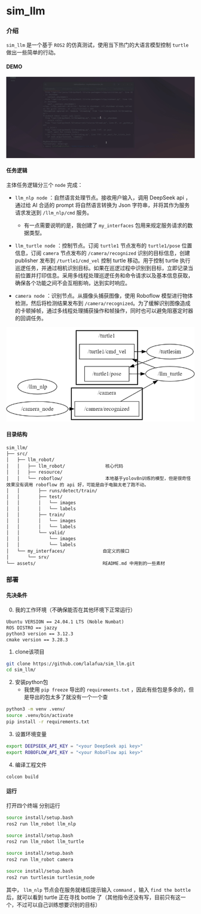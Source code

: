 # sim_llm
  
### 介绍
  
`sim_llm` 是一个基于 `ROS2` 的仿真测试，使用当下热门的大语言模型控制 `turtle` 做出一些简单的行动。
  
#### DEMO
![](assets/demo.gif)  
  
#### 任务逻辑
主体任务逻辑分三个 `node` 完成：
  
- `llm_nlp node` ：自然语言处理节点。接收用户输入，调用 DeepSeek api ，通过给 AI 合适的 prompt 将自然语言转换为 Json 字符串，并将其作为服务请求发送到 `/llm_nlp/cmd` 服务。
    - 有一点需要说明的是，我创建了 `my_interfaces` 包用来规定服务请求的数据类型。
  
- `llm_turtle node` ：控制节点。订阅 `turtle1` 节点发布的 `turtle1/pose` 位置信息，订阅 `camera` 节点发布的 `/camera/recognized` 识别的目标信息，创建 publisher 发布到 `/turtle1/cmd_vel` 控制 turtle 移动。用于控制 turtle 执行巡逻任务，并通过相机识别目标。如果在巡逻过程中识别到目标，立即记录当前位置并打印信息。采用多线程处理巡逻任务和命令请求以及基本信息获取，确保各个功能之间不会互相影响，达到实时响应。
  
- `camera node` ：识别节点。从摄像头捕获图像，使用 Roboflow 模型进行物体检测，然后将检测结果发布到 `/camera/recognized`。为了缓解识别图像造成的卡顿掉帧，通过多线程处理捕获操作和帧操作，同时也可以避免阻塞定时器的回调任务。
  

![](assets/rosgraph.png)  
  
#### 目录结构
```
sim_llm/
├── src/
│   ├── llm_robot/
│   │   ├── llm_robot/               核心代码
│   │   ├── resource/
│   │   └── roboflow/                本地基于yolov8n训练的模型，但是很奇怪效果没有调用 roboflow 的 api 好，可能是由于电脑太老了跑不动。
│   │       ├── runs/detect/train/
│   │       ├── test/                
│   │       │   └── images
│   │       │   └── labels
│   │       ├── train/
│   │       │   └── images
│   │       │   └── labels
│   │       └── valid/
│   │           └── images
│   │           └── labels
│   └── my_interfaces/              自定义的接口
│       └── srv/
└── assets/                         README.md 中用到的一些素材
```
  
### 部署
  
#### 先决条件
0. 我的工作环境（不确保能否在其他环境下正常运行）
  
```
Ubuntu VERSION == 24.04.1 LTS (Noble Numbat)
ROS DISTRO == jazzy
python3 version == 3.12.3
cmake version == 3.28.3
```
  
1. clone该项目
  
```bash
git clone https://github.com/lalafua/sim_llm.git
cd sim_llm/
```
  
2. 安装python包
    - 我使用 `pip freeze` 导出的 `requirements.txt` ，因此有些包是多余的，但是导出的包太多了就没有一个一个查
  
```bash
python3 -m venv .venv/
source .venv/bin/activate
pip install -r requirements.txt
```

3. 设置环境变量

```bash
export DEEPSEEK_API_KEY = "<your DeepSeek api key>"
export ROBOFLOW_API_KEY = "<your RoboFlow api key>"
``` 

4. 编译工程文件
  
```bash
colcon build
```
  
#### 运行
  
打开四个终端
分别运行
  
```bash
source install/setup.bash
ros2 run llm_robot llm_nlp
```
```bash
source install/setup.bash
ros2 run llm_robot llm_turtle
```
```bash
source install/setup.bash
ros2 run llm_robot camera
```
```bash
source install/setup.bash
ros2 run turtlesim turtlesim_node
```
  
其中， `llm_nlp` 节点会在服务就绪后提示输入 `command` ，输入 `find the bottle` 后，就可以看到 turtle 正在寻找 bottle 了（其他指令还没有写，目前只有这一个，不过可以自己训练想要识别的目标）
  
  
  